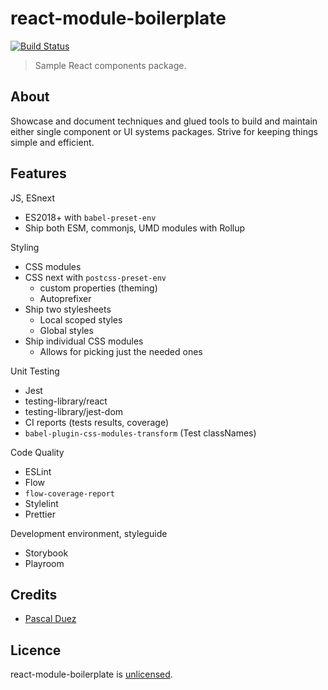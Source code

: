 # react-module-boilerplate

[![Build Status][travis-image]][travis-url]

> Sample React components package.

## About

Showcase and document techniques and glued tools to build and maintain either
single component or UI systems packages.
Strive for keeping things simple and efficient.

## Features

JS, ESnext

- ES2018+ with `babel-preset-env`
- Ship both ESM, commonjs, UMD modules with Rollup

Styling

- CSS modules
- CSS next with `postcss-preset-env`
  - custom properties (theming)
  - Autoprefixer
- Ship two stylesheets
  - Local scoped styles
  - Global styles
- Ship individual CSS modules
  - Allows for picking just the needed ones

Unit Testing

- Jest
- testing-library/react
- testing-library/jest-dom
- CI reports (tests results, coverage)
- `babel-plugin-css-modules-transform` (Test classNames)

Code Quality

- ESLint
- Flow
- `flow-coverage-report`
- Stylelint
- Prettier

Development environment, styleguide

- Storybook
- Playroom

## Credits

- [Pascal Duez](https://github.com/pascalduez)

## Licence

react-module-boilerplate is [unlicensed](http://unlicense.org/).

[travis-url]: https://travis-ci.org/pascalduez/react-module-boilerplate?branch=master
[travis-image]: http://img.shields.io/travis/pascalduez/react-module-boilerplate.svg?style=flat-square
[license-image]: http://img.shields.io/npm/l/postcss-apply.svg?style=flat-square
[license-url]: UNLICENSE
